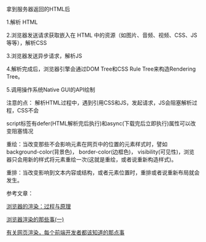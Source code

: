 拿到服务器返回的HTML后

1.解析 HTML

2.浏览器发送请求获取嵌入在 HTML 中的资源（如图片、音频、视频、CSS、JS等等），解析CSS

3.浏览器发送异步请求，解析JS

4.解析完成后，浏览器引擎会通过DOM Tree和CSS Rule Tree来构造Rendering Tree。

5.调用操作系统Native GUI的API绘制

注意的点：
解析HTML过程中，遇到引用CSS和JS，发起请求，JS会阻塞解析过程，CSS不会

script标签有defer(HTML解析完后执行)和async(下载完后立即执行)属性可以改变阻塞情况

重绘：当改变那些不会影响元素在网页中的位置的元素样式时，譬如background-color(背景色)， border-color(边框色)， visibility(可见性)，浏览器只会用新的样式将元素重绘一次(这就是重绘，或者说重新构造样式)。

重排：当改变影响到文本内容或结构，或者元素位置时，重排或者说重新布局就会发生。

参考文章：

[浏览器的渲染：过程与原理](https://juejin.im/entry/59e1d31f51882578c3411c77)

[浏览器渲染的那些事(一)](https://segmentfault.com/a/1190000005169412)

[有关网页渲染，每个前端开发者都该知道的那点事](http://www.html-js.com/article/3000)

